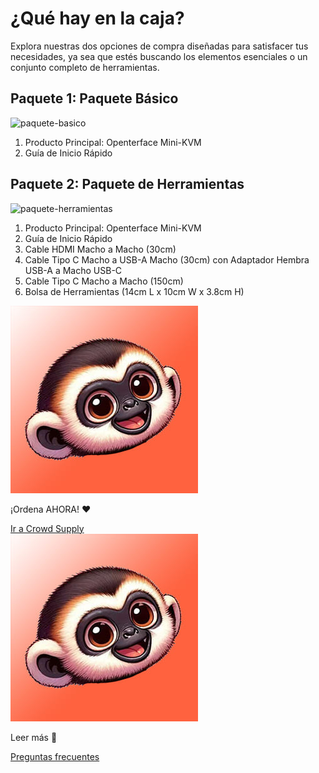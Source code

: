 # ¿Qué hay en la caja?

Explora nuestras dos opciones de compra diseñadas para satisfacer tus necesidades, ya sea que estés buscando los elementos esenciales o un conjunto completo de herramientas.

## Paquete 1: Paquete Básico

![paquete-basico](/images/product/product-option-1-basic.jpg)

1. Producto Principal: Openterface Mini-KVM
2. Guía de Inicio Rápido

## Paquete 2: Paquete de Herramientas

![paquete-herramientas](/images/product/product-option-2-toolkit.jpg)

1. Producto Principal: Openterface Mini-KVM
2. Guía de Inicio Rápido
3. Cable HDMI Macho a Macho (30cm)
4. Cable Tipo C Macho a USB-A Macho (30cm) con Adaptador Hembra USB-A a Macho USB-C
5. Cable Tipo C Macho a Macho (150cm)
6. Bolsa de Herramientas (14cm L x 10cm W x 3.8cm H)

<section class="dialogue-section-white" id="dialogues-section">
    <div class="container">
        <div class="callout-button-container">
            <div class="dialogue-bubble" id="op-bubble">
                <img src="/images/op-avatar.jpg" alt="Avatar" class="avatar" draggable="false">
                <p>¡Ordena AHORA! ❤️</p>
                <a href="https://www.crowdsupply.com/techxartisan/openterface-mini-kvm" class="md-button md-button--primary" id="join-waitlist-button">Ir a Crowd Supply</a>
            </div>
            <div class="dialogue-bubble" id="op-bubble">
                <img src="/images/op-avatar.jpg" alt="Avatar" class="avatar" draggable="false">
                <p>Leer más 📖</p>
                <a href="/faq" class="md-button md-button--primary" id="join-waitlist-button">Preguntas frecuentes</a>
            </div>
        </div>
    </div>
</section>